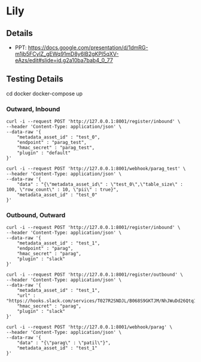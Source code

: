 # Lily
## Details
- PPT: https://docs.google.com/presentation/d/1dmRG-m1jb5FCylZ_gEWq91mD8y6lB2gKPI5qXV-eAzs/edit#slide=id.g2a10ba7bab4_0_77

## Testing Details
cd docker
docker-compose up

### Outward, Inbound
```
curl -i --request POST 'http://127.0.0.1:8001/register/inbound' \
--header 'Content-Type: application/json' \
--data-raw '{
    "metadata_asset_id" : "test_0",
    "endpoint" : "parag_test",
    "hmac_secret" : "parag_test",
    "plugin" : "default"
}'

curl -i --request POST 'http://127.0.0.1:8001/webhook/parag_test' \                               
--header 'Content-Type: application/json' \
--data-raw '{
    "data" : "{\"metadata_asset_id\" : \"test_0\",\"table_size\" : 100, \"row_count\" : 10, \"pii\" : true}",
    "metadata_asset_id" : "test_0"
}'
```

### Outbound, Outward
```
curl -i --request POST 'http://127.0.0.1:8001/register/inbound' \
--header 'Content-Type: application/json' \
--data-raw '{
    "metadata_asset_id" : "test_1",
    "endpoint" : "parag",
    "hmac_secret" : "parag",
    "plugin" : "slack"
}'

curl -i --request POST 'http://127.0.0.1:8001/register/outbound' \
--header 'Content-Type: application/json' \
--data-raw '{
    "metadata_asset_id" : "test_1",
    "url" : "https://hooks.slack.com/services/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",
    "hmac_secret" : "parag",
    "plugin" : "slack"
}'

curl -i --request POST 'http://127.0.0.1:8001/webhook/parag' \
--header 'Content-Type: application/json' \
--data-raw '{
    "data" : "{\"parag\" : \"patil\"}",
    "metadata_asset_id" : "test_1"
}'
```